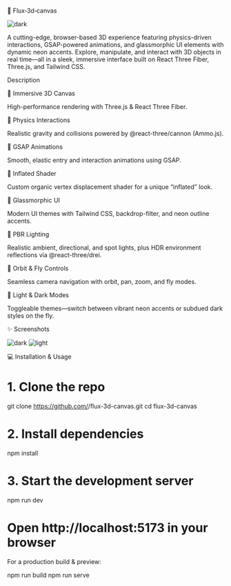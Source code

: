 🚀 Flux‑3d‑canvas

![dark](https://github.com/user-attachments/assets/050a065a-536f-4cb2-9881-61df5d7fa5b5)

A cutting-edge, browser-based 3D experience featuring physics-driven interactions, GSAP-powered animations, and glassmorphic UI elements with dynamic neon accents. Explore, manipulate, and interact with 3D objects in real time—all in a sleek, immersive interface built on React Three Fiber, Three.js, and Tailwind CSS.

Description

🔹 Immersive 3D Canvas

High-performance rendering with Three.js & React Three Fiber.

🔹 Physics Interactions

Realistic gravity and collisions powered by @react-three/cannon (Ammo.js).

🔹 GSAP Animations

Smooth, elastic entry and interaction animations using GSAP.

🔹 Inflated Shader

Custom organic vertex displacement shader for a unique “inflated” look.

🔹 Glassmorphic UI

Modern UI themes with Tailwind CSS, backdrop-filter, and neon outline accents.

🔹 PBR Lighting

Realistic ambient, directional, and spot lights, plus HDR environment reflections via @react-three/drei.

🔹 Orbit & Fly Controls

Seamless camera navigation with orbit, pan, zoom, and fly modes.

🔹 Light & Dark Modes

Toggleable themes—switch between vibrant neon accents or subdued dark styles on the fly.

✨ Screenshots


![dark](https://github.com/user-attachments/assets/050a065a-536f-4cb2-9881-61df5d7fa5b5)
![light](https://github.com/user-attachments/assets/9020c3de-174d-4308-bf71-9062056f278f)


💻 Installation & Usage


# 1. Clone the repo
git clone https://github.com/<your-username>/flux-3d-canvas.git
cd flux-3d-canvas

# 2. Install dependencies
npm install

# 3. Start the development server
npm run dev
# Open http://localhost:5173 in your browser

For a production build & preview:

npm run build
npm run serve

